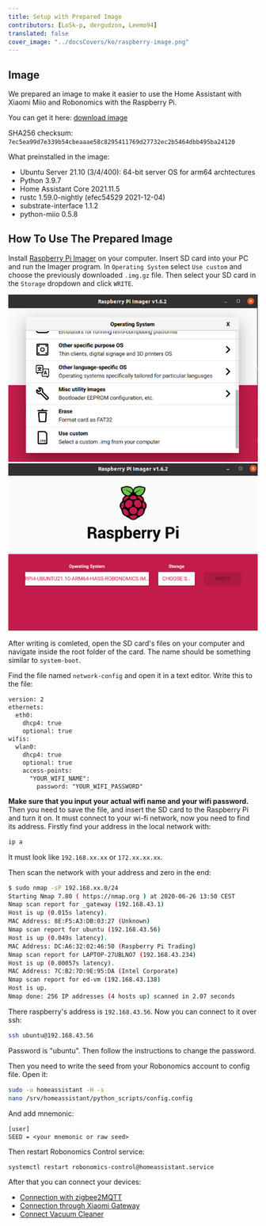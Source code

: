 ```yaml
---
title: Setup with Prepared Image
contributors: [LoSk-p, dergudzon, Leemo94]
translated: false
cover_image: "../docsCovers/ko/raspberry-image.png"
---
```

## Image
We prepared an image to make it easier to use the Home Assistant with Xiaomi Miio and Robonomics with the Raspberry Pi.

You can get it here: [download image](https://ipfs.io/ipfs/bafybeihzzqoyycflxzxlxy2aplkzxo537ggqatdlbr24b4dnlyrtpkp2eu)

SHA256 checksum: `7ec5ea99d7e339b54cbeaaae58c8295411769d27732ec2b5464dbb495ba24120`

What preinstalled in the image:
- Ubuntu Server 21.10 (3/4/400): 64-bit server OS for arm64 archtectures
- Python 3.9.7
- Home Assistant Core 2021.11.5
- rustc 1.59.0-nightly (efec54529 2021-12-04)
- substrate-interface 1.1.2
- python-miio 0.5.8

## How To Use The Prepared Image
Install [Raspberry Pi Imager](https://www.raspberrypi.com/software/) on your computer. Insert SD card into your PC and run the Imager program. In `Operating System` select `Use custom` and choose the previously downloaded `.img.gz` file. Then select your SD card in the `Storage` dropdown and click `WRITE`.

![imager](../images/home-assistant/use_custom_image.png)
![imager](../images/home-assistant/imager_prep.png)

After writing is comleted, open the SD card's files on your computer and navigate inside the root folder of the card. The name should be something similar to `system-boot`.

Find the file named `network-config` and open it in a text editor. Write this to the file:
```
version: 2
ethernets:
  eth0:
    dhcp4: true
    optional: true
wifis:
  wlan0:
    dhcp4: true
    optional: true
    access-points:
      "YOUR_WIFI_NAME":
        password: "YOUR_WIFI_PASSWORD"
```
**Make sure that you input your actual wifi name and your wifi password.** Then you need to save the file, and insert the SD card to the Raspberry Pi and turn it on. It must connect to your wi-fi network, now you need to find its address. Firstly find your address in the local network with:

```bash
ip a
```
It must look like `192.168.xx.xx` or `172.xx.xx.xx`.

Then scan the network with your address and zero in the end:

```bash 
$ sudo nmap -sP 192.168.xx.0/24
Starting Nmap 7.80 ( https://nmap.org ) at 2020-06-26 13:50 CEST
Nmap scan report for _gateway (192.168.43.1)
Host is up (0.015s latency).
MAC Address: 8E:F5:A3:DB:03:27 (Unknown)
Nmap scan report for ubuntu (192.168.43.56)
Host is up (0.049s latency).
MAC Address: DC:A6:32:02:46:50 (Raspberry Pi Trading)
Nmap scan report for LAPTOP-27UBLNO7 (192.168.43.234)
Host is up (0.00057s latency).
MAC Address: 7C:B2:7D:9E:95:DA (Intel Corporate)
Nmap scan report for ed-vm (192.168.43.138)
Host is up.
Nmap done: 256 IP addresses (4 hosts up) scanned in 2.07 seconds
```
There raspberry's address is `192.168.43.56`. Now you can connect to it over ssh:
```bash
ssh ubuntu@192.168.43.56
```
Password is "ubuntu". Then follow the instructions to change the password.

Then you need to write the seed from your Robonomics account to config file. Open it:
```bash
sudo -u homeassistant -H -s
nano /srv/homeassistant/python_scripts/config.config
```
And add mnemonic:
```
[user]
SEED = <your mnemonic or raw seed>
```
Then restart Robonomics Control service:
```bash
systemctl restart robonomics-control@homeassistant.service
```

After that you can connect your devices:
- [Connection with zigbee2MQTT](/docs/zigbee2-mqtt/)
- [Connection through Xiaomi Gateway](/docs/xiaomi-gateway/)
- [Connect Vacuum Cleaner](/docs/vacuum-connect/)
